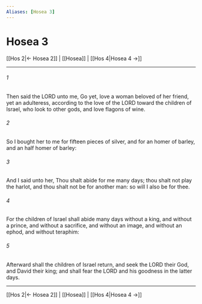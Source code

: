 ```yaml
---
Aliases: [Hosea 3]
---
```

# Hosea 3

[[Hos 2|← Hosea 2]] | [[Hosea]] | [[Hos 4|Hosea 4 →]]
***



###### 1 
Then said the LORD unto me, Go yet, love a woman beloved of her friend, yet an adulteress, according to the love of the LORD toward the children of Israel, who look to other gods, and love flagons of wine. 

###### 2 
So I bought her to me for fifteen pieces of silver, and for an homer of barley, and an half homer of barley: 

###### 3 
And I said unto her, Thou shalt abide for me many days; thou shalt not play the harlot, and thou shalt not be for another man: so will I also be for thee. 

###### 4 
For the children of Israel shall abide many days without a king, and without a prince, and without a sacrifice, and without an image, and without an ephod, and without teraphim: 

###### 5 
Afterward shall the children of Israel return, and seek the LORD their God, and David their king; and shall fear the LORD and his goodness in the latter days.

***
[[Hos 2|← Hosea 2]] | [[Hosea]] | [[Hos 4|Hosea 4 →]]
